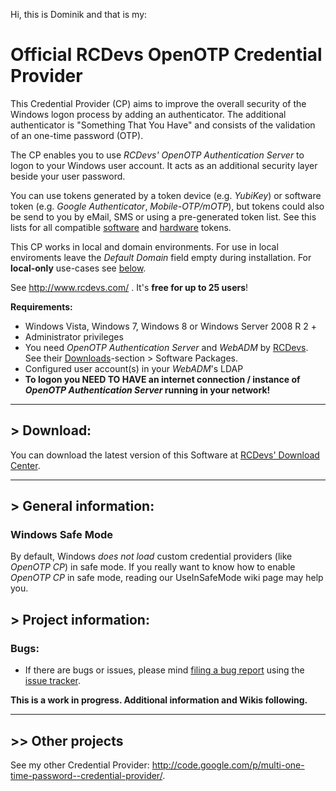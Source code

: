 Hi, this is Dominik and that is my:

# Official RCDevs OpenOTP Credential Provider  #

This Credential Provider (CP) aims to improve the overall security of the Windows logon process by adding an authenticator. The additional authenticator is "Something That You Have" and consists of the validation of an one-time password (OTP).

The CP enables you to use _RCDevs' OpenOTP Authentication Server_ to logon to your Windows user account. It acts as an additional security layer beside your user password.

You can use tokens generated by a token device (e.g. _YubiKey_) or software token (e.g. _Google Authenticator_, _Mobile-OTP/mOTP_), but tokens could also be send to you by eMail, SMS or using a pre-generated token list.
See this lists for all compatible [software](http://www.rcdevs.com/tokens/?type=software) and [hardware](http://www.rcdevs.com/tokens/?type=hardware) tokens.

This CP works in local and domain environments. For use in local enviroments leave the _Default Domain_ field empty during installation. For **local-only** use-cases see [below](#>_For_local-only_use:.md).

See http://www.rcdevs.com/ . It's **free for up to 25 users**!

**Requirements:**
  * Windows Vista, Windows 7, Windows 8 or Windows Server 2008 R 2 +
  * Administrator privileges
  * You need _OpenOTP Authentication Server_ and _WebADM_ by [RCDevs](http://www.rcdevs.com/). See their [Downloads](http://www.rcdevs.com/downloads/)-section > Software Packages.
  * Configured user account(s) in your _WebADM_'s LDAP
  * **To logon you NEED TO HAVE an internet connection / instance of _OpenOTP Authentication Server_ running in your network!**


---


## > Download: ##

You can download the latest version of this Software at [RCDevs' Download Center](http://www.rcdevs.com/downloads/).


---


## > General information: ##
### Windows Safe Mode ###
By default, Windows _does not load_ custom credential providers (like _OpenOTP CP_) in safe mode.
If you really want to know how to enable _OpenOTP CP_ in safe mode, reading our UseInSafeMode wiki page may help you.


## > Project information: ##
### Bugs: ###
  * If there are bugs or issues, please mind [filing a bug report](http://code.google.com/p/open-one-time-password--credential-provider/issues/entry) using the [issue tracker](http://code.google.com/p/open-one-time-password--credential-provider/issues/list).


**This is a work in progress. Additional information and Wikis following.**


---


## >> Other projects ##
See my other Credential Provider: http://code.google.com/p/multi-one-time-password--credential-provider/.